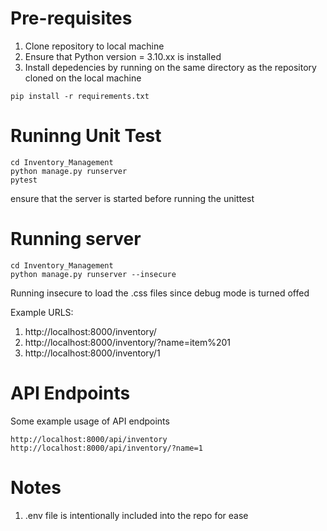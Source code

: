 # Pre-requisites
1. Clone repository to local machine
2. Ensure that Python version = 3.10.xx is installed
3. Install depedencies by running on the same directory as the repository cloned on the local machine

```code
pip install -r requirements.txt
```

# Runinng Unit Test
```code
cd Inventory_Management
python manage.py runserver
pytest
```
ensure that the server is started before running the unittest

# Running server
```
cd Inventory_Management
python manage.py runserver --insecure
```
Running insecure to load the .css files since debug mode is turned offed

Example URLS:

1. http://localhost:8000/inventory/
2. http://localhost:8000/inventory/?name=item%201
3. http://localhost:8000/inventory/1



# API Endpoints
Some example usage of API endpoints
```
http://localhost:8000/api/inventory
http://localhost:8000/api/inventory/?name=1
```

# Notes
1. .env file is intentionally included into the repo for ease